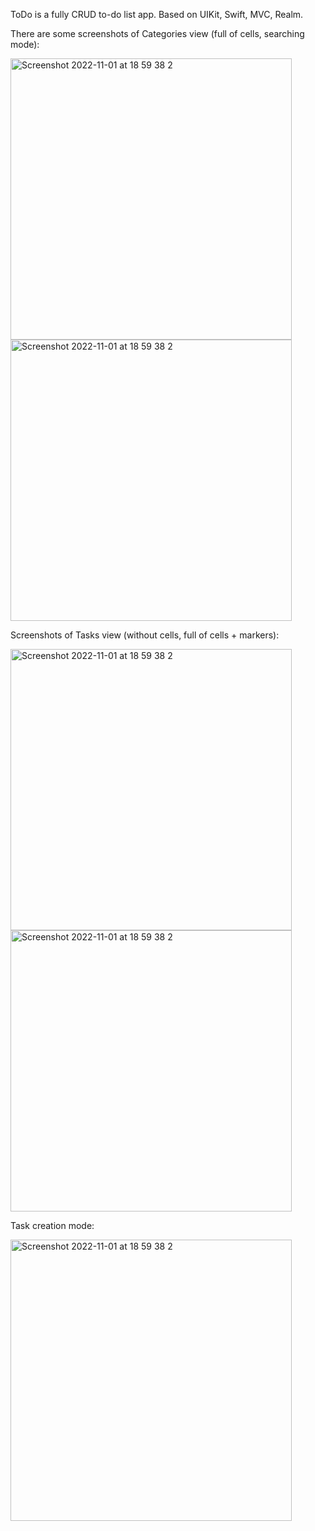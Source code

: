 ToDo is a fully CRUD to-do list app. Based on UIKit, Swift, MVC, Realm.

There are some screenshots of Categories view (full of cells, searching mode):

<img height="450" alt="Screenshot 2022-11-01 at 18 59 38 2" src="https://user-images.githubusercontent.com/113255680/223517251-d4dbb3d4-4e52-404b-b4a9-674777d2471c.PNG"> <img height="450" alt="Screenshot 2022-11-01 at 18 59 38 2" src="https://user-images.githubusercontent.com/113255680/223518986-1a664e53-0850-4e94-82c3-368bd05d0510.PNG">

Screenshots of Tasks view (without cells, full of cells + markers):

<img height="450" alt="Screenshot 2022-11-01 at 18 59 38 2" src="https://user-images.githubusercontent.com/113255680/223517453-eb6df83b-73ab-4f1b-a604-d1ef03562a82.PNG"> <img height="450" alt="Screenshot 2022-11-01 at 18 59 38 2" src="https://user-images.githubusercontent.com/113255680/223517504-70b4b24b-571b-4661-9616-9b37bf0bd7fe.PNG">

Task creation mode:

 <img height="450" alt="Screenshot 2022-11-01 at 18 59 38 2" src="https://user-images.githubusercontent.com/113255680/223519023-30d3c3b1-689f-4da2-9fea-613ef88cd987.PNG">
